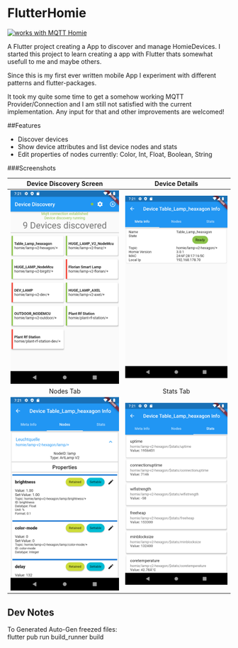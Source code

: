 # FlutterHomie

[![works with MQTT Homie](https://homieiot.github.io/img/works-with-homie.png "[works with MQTT Homie")](https://homieiot.github.io/)


A Flutter project creating a App to discover and manage HomieDevices.
I started this project to learn creating a app with Flutter thats somewhat usefull to me and maybe others. 

Since this is my first ever written mobile App I experiment with different patterns and flutter-packages.

It took my quite some time to get a somehow working MQTT Provider/Connection and I am still not satisfied with the current
implementation. Any input for that and other improvements are welcomed!

##Features
* Discover devices
* Show device attributes and list device nodes and stats
* Edit properties of nodes currently: Color, Int, Float, Boolean, String

###Screenshots


Device Discovery Screen           |  Device Details
:------------------------------------------------------:|:-------------------------------------------------------:
![Floating Style](misc/images/Screenshot_1592464874.png)  |  ![Grounded Style](misc/images/Screenshot_1592464881.png) 
Nodes Tab           |  Stats Tab
![Floating Style](misc/images/Screenshot_1592464887.png)  |  ![Grounded Style](misc/images/Screenshot_1592464889.png) 

## Dev Notes
To Generated Auto-Gen freezed files:\
flutter pub run build_runner build